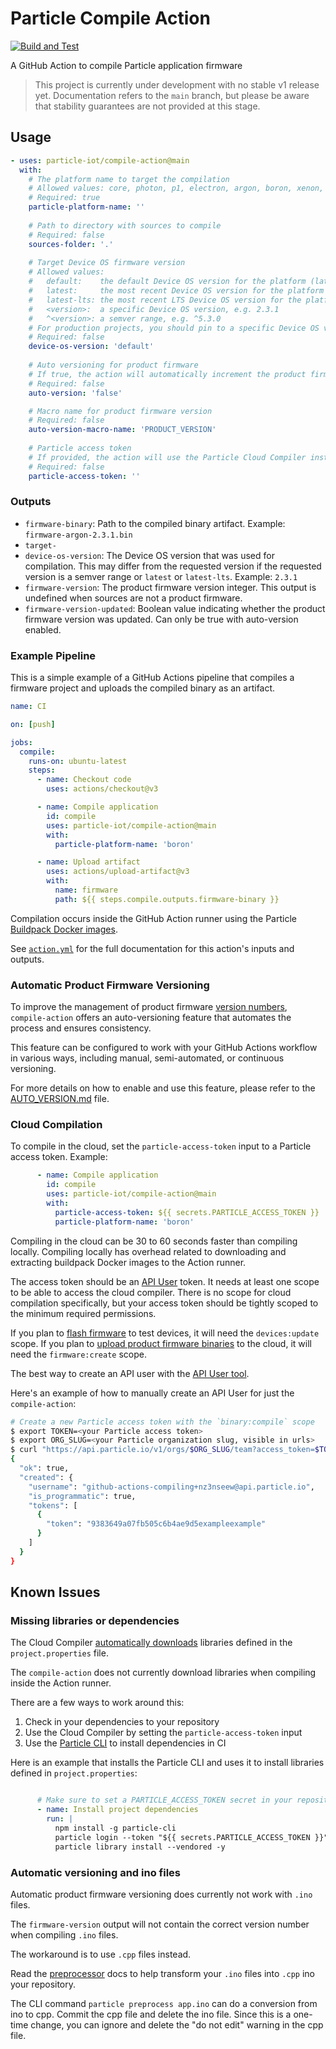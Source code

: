 # Particle Compile Action
[![Build and Test](https://github.com/particle-iot/compile-action/actions/workflows/test.yml/badge.svg)](https://github.com/particle-iot/compile-action/actions/workflows/test.yml)

A GitHub Action to compile Particle application firmware

> This project is currently under development with no stable v1 release yet. 
  Documentation refers to the `main` branch, but please be aware that stability guarantees are not provided at this stage.

## Usage

```yaml
- uses: particle-iot/compile-action@main
  with:
    # The platform name to target the compilation
    # Allowed values: core, photon, p1, electron, argon, boron, xenon, esomx, bsom, b5som, tracker, trackerm, p2, muon
    # Required: true
    particle-platform-name: ''
      
    # Path to directory with sources to compile
    # Required: false
    sources-folder: '.'
      
    # Target Device OS firmware version
    # Allowed values:
    #   default:    the default Device OS version for the platform (latest LTS when available, otherwise latest)
    #   latest:     the most recent Device OS version for the platform
    #   latest-lts: the most recent LTS Device OS version for the platform
    #   <version>:  a specific Device OS version, e.g. 2.3.1
    #   ^<version>: a semver range, e.g. ^5.3.0
    # For production projects, you should pin to a specific Device OS version or semver range, e.g. ^4.0.0
    # Required: false
    device-os-version: 'default'
      
    # Auto versioning for product firmware
    # If true, the action will automatically increment the product firmware version. See AUTO_VERSION.md for more details.
    # Required: false
    auto-version: 'false'

    # Macro name for product firmware version
    # Required: false
    auto-version-macro-name: 'PRODUCT_VERSION'
    
    # Particle access token
    # If provided, the action will use the Particle Cloud Compiler instead of compiling within the GitHub Action runner
    # Required: false
    particle-access-token: ''
```

### Outputs

* `firmware-binary`: Path to the compiled binary artifact. Example: `firmware-argon-2.3.1.bin`
* `target-`
* `device-os-version`: The Device OS version that was used for compilation. This may differ from the requested version if the requested version is a semver range or `latest` or `latest-lts`. Example: `2.3.1`
* `firmware-version`: The product firmware version integer. This output is undefined when sources are not a product firmware.
* `firmware-version-updated`: Boolean value indicating whether the product firmware version was updated. Can only be true with auto-version enabled.

### Example Pipeline

This is a simple example of a GitHub Actions pipeline that compiles a firmware project and uploads the compiled binary as an artifact.

```yaml
name: CI

on: [push]

jobs:
  compile:
    runs-on: ubuntu-latest
    steps:
      - name: Checkout code
        uses: actions/checkout@v3

      - name: Compile application
        id: compile
        uses: particle-iot/compile-action@main
        with:
          particle-platform-name: 'boron'

      - name: Upload artifact
        uses: actions/upload-artifact@v3
        with:
          name: firmware
          path: ${{ steps.compile.outputs.firmware-binary }}
```

Compilation occurs inside the GitHub Action runner using the Particle [Buildpack Docker images](https://github.com/particle-iot/firmware-buildpack-builder).

See [`action.yml`](action.yml) for the full documentation for this action's inputs and outputs.

### Automatic Product Firmware Versioning

To improve the management of product firmware [version numbers](https://docs.particle.io/reference/device-os/api/macros/product_version/), `compile-action` offers an auto-versioning feature that automates the process and ensures consistency.

This feature can be configured to work with your GitHub Actions workflow in various ways, including manual, semi-automated, or continuous versioning.

For more details on how to enable and use this feature, please refer to the [AUTO_VERSION.md](./AUTO_VERSION.md) file.

### Cloud Compilation

To compile in the cloud, set the `particle-access-token` input to a Particle access token. Example:

```yaml
      - name: Compile application
        id: compile
        uses: particle-iot/compile-action@main
        with:
          particle-access-token: ${{ secrets.PARTICLE_ACCESS_TOKEN }}
          particle-platform-name: 'boron'
```

Compiling in the cloud can be 30 to 60 seconds faster than compiling locally. 
Compiling locally has overhead related to downloading and extracting buildpack Docker images to the Action runner.

The access token should be an [API User](https://docs.particle.io/getting-started/cloud/cloud-api/#api-users) token.
It needs at least one scope to be able to access the cloud compiler.
There is no scope for cloud compilation specifically, but your access token should be tightly scoped to the minimum required permissions.

If you plan to [flash firmware](https://github.com/particle-iot/flash-device-action) to test devices, it will need the `devices:update` scope.
If you plan to [upload product firmware binaries](https://github.com/particle-iot/firmware-upload-action) to the cloud, it will need the `firmware:create` scope.

The best way to create an API user with the [API User tool](https://docs.particle.io/getting-started/cloud/cloud-api/#api-users).

Here's an example of how to manually create an API User for just the `compile-action`:

```bash
# Create a new Particle access token with the `binary:compile` scope
$ export TOKEN=<your Particle access token>
$ export ORG_SLUG=<your Particle organization slug, visible in urls>
$ curl "https://api.particle.io/v1/orgs/$ORG_SLUG/team?access_token=$TOKEN" -H "Content-Type: application/json" -d '{ "friendly_name": "GitHub Actions Compiling", "scopes": [ "binary:compile" ] }'
{
  "ok": true,
  "created": {
    "username": "github-actions-compiling+nz3nseew@api.particle.io",
    "is_programmatic": true,
    "tokens": [
      {
        "token": "9383649a07fb505c6b4ae9d5exampleexample"
      }
    ]
  }
}
```


## Known Issues

### Missing libraries or dependencies

The Cloud Compiler [automatically downloads](https://docs.particle.io/firmware/best-practices/libraries/#cloud-vs-local-compiles)
libraries defined in the `project.properties` file. 

The `compile-action` does not currently download libraries when compiling inside the Action runner.

There are a few ways to work around this:
1. Check in your dependencies to your repository
1. Use the Cloud Compiler by setting the `particle-access-token` input
1. Use the [Particle CLI](https://docs.particle.io/tutorials/developer-tools/cli/) to install dependencies in CI

Here is an example that installs the Particle CLI and uses it to install libraries defined in `project.properties`:

```yaml

      # Make sure to set a PARTICLE_ACCESS_TOKEN secret in your repository
      - name: Install project dependencies
        run: |
          npm install -g particle-cli
          particle login --token "${{ secrets.PARTICLE_ACCESS_TOKEN }}"
          particle library install --vendored -y 
```

### Automatic versioning and ino files

Automatic product firmware versioning does currently not work with `.ino` files. 

The `firmware-version` output will not contain the correct version number when compiling `.ino` files.

The workaround is to use `.cpp` files instead.

Read the [preprocessor](https://docs.particle.io/reference/device-os/api/preprocessor/preprocessor/) docs
to help transform your `.ino` files into `.cpp` ino your repository. 

The CLI command `particle preprocess app.ino` can do a conversion from ino to cpp. Commit the cpp file and delete the ino file. 
Since this is a one-time change, you can ignore and delete the "do not edit" warning in the cpp file.
